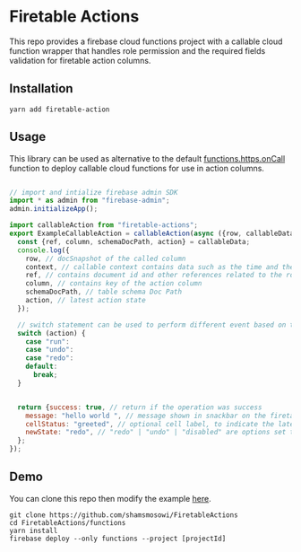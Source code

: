 # Firetable Actions


This repo provides a firebase cloud functions project with a callable cloud function wrapper that handles role permission and the required fields validation for firetable action columns.



## Installation

```
yarn add firetable-action
```

## Usage

This library can be used as alternative to the default [functions.https.onCall](https://firebase.google.com/docs/reference/functions/providers_https_#oncall) function to deploy callable cloud functions for use in action columns.

```javascript

// import and intialize firebase admin SDK
import * as admin from "firebase-admin";
admin.initializeApp();

import callableAction from "firetable-actions";
export ExampleCallableAction = callableAction(async ({row, callableData, context}) =>{
  const {ref, column, schemaDocPath, action} = callableData;
  console.log({
    row, // docSnapshot of the called column
    context, // callable context contains data such as the time and the user running the action
    ref, // contains document id and other references related to the row
    column, // contains key of the action column
    schemaDocPath, // table schema Doc Path
    action, // latest action state
  });

  // switch statement can be used to perform different event based on the state of the action cell
  switch (action) {
    case "run":
    case "undo":
    case "redo":
    default:
      break;
  }


  return {success: true, // return if the operation was success
    message: "hello world ", // message shown in snackbar on the firetable ui after the completion of action
    cellStatus: "greeted", // optional cell label, to indicate the latest state of the cell/row
    newState: "redo", // "redo" | "undo" | "disabled" are options set the behavior of action button next time it runs
  };
});


```




## Demo

You can clone this repo then modify the example [here](https://github.com/shamsmosowi/FiretableActions/blob/master/functions/src/index.ts).

```
git clone https://github.com/shamsmosowi/FiretableActions
cd FiretableActions/functions
yarn install
firebase deploy --only functions --project [projectId]
```
